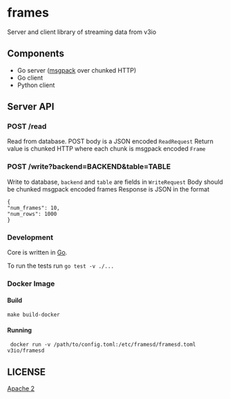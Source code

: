 # frames

Server and client library of streaming data from v3io

## Components

- Go server ([msgpack][msgpack] over chunked HTTP)
- Go client
- Python client

[msgpack]: https://msgpack.org/

## Server API

### POST /read

Read from database. POST body is a JSON encoded `ReadRequest`
Return value is chunked HTTP where each chunk is msgpack encoded `Frame`

### POST /write?backend=BACKEND&table=TABLE

Write to database, `backend` and `table` are fields in `WriteRequest`
Body should be chunked msgpack encoded frames
Response is JSON in the format

    {
	"num_frames": 10,
	"num_rows": 1000
    }

### Development

Core is written in [Go](https://golang.org/).

To run the tests run `go test -v ./...`

### Docker Image

#### Build

    make build-docker

#### Running

     docker run -v /path/to/config.toml:/etc/framesd/framesd.toml v3io/framesd

## LICENSE

[Apache 2](LICENSE)

